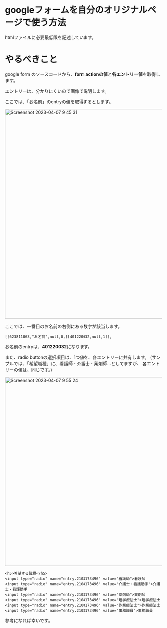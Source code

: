 # googleフォームを自分のオリジナルページで使う方法

htmlファイルに必要最低限を記述しています。


# やるべきこと

google form のソースコードから、**form actionの値**と**各エントリー値**を取得します。

エントリーは、分かりにくいので画像で説明します。

ここでは、「お名前」のentryの値を取得するとします。


<img width="674" alt="Screenshot 2023-04-07 9 45 31" src="https://user-images.githubusercontent.com/69481175/230518281-a3ef0775-1b9f-47e2-9979-d886acfc8605.png">


ここでは、一番目のお名前の右側にある数字が該当します。

```
[[623811063,"お名前",null,0,[[401220032,null,1]],
```

お名前のentryは、**401220032**になります。


また、radio buttonの選択項目は、1つ値を、各エントリーに共有します。
(サンプルでは、「希望職種」に、看護師・介護士・薬剤師...としてますが、
各エントリーの値は、同じです。)

<img width="606" alt="Screenshot 2023-04-07 9 55 24" src="https://user-images.githubusercontent.com/69481175/230519050-09f2552c-580b-4ce6-9056-1d0118c4dea2.png">



```
<h5>希望する職種</h5>
<input type="radio" name="entry.2108173496" value="看護師">看護師
<input type="radio" name="entry.2108173496" value="介護士・看護助手">介護士・看護助手
<input type="radio" name="entry.2108173496" value="薬剤師">薬剤師
<input type="radio" name="entry.2108173496" value="理学療法士">理学療法士
<input type="radio" name="entry.2108173496" value="作業療法士">作業療法士
<input type="radio" name="entry.2108173496" value="事務職員">事務職員

```

参考になれば幸いです。
